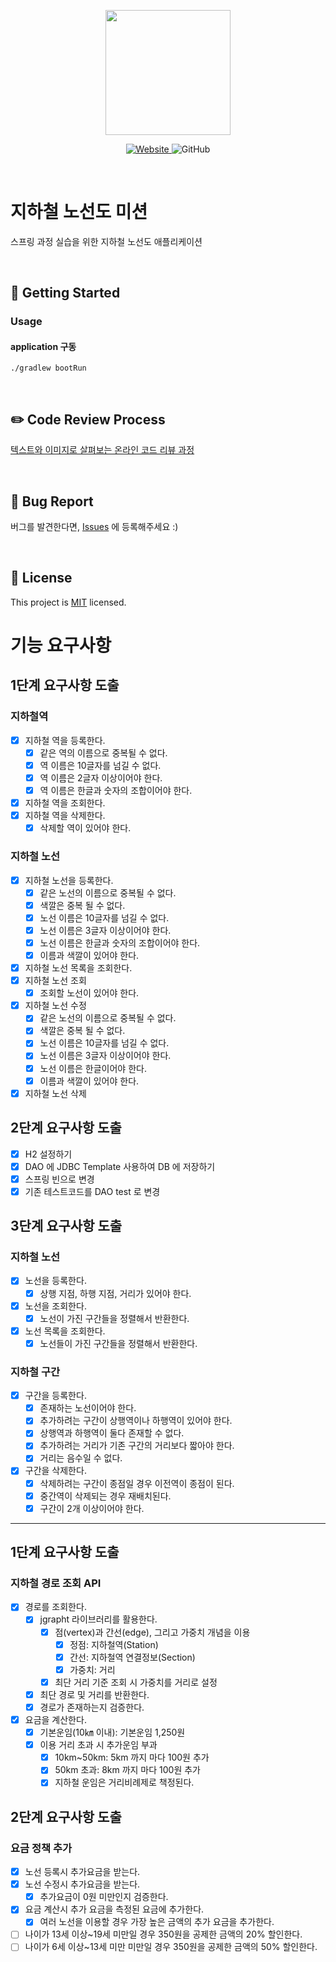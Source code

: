 <p align="center">
    <img width="200px;" src="https://raw.githubusercontent.com/woowacourse/atdd-subway-admin-frontend/master/images/main_logo.png"/>
</p>
<p align="center">
  <a href="https://techcourse.woowahan.com/c/Dr6fhku7" alt="woowacuorse subway">
    <img alt="Website" src="https://img.shields.io/website?url=https%3A%2F%2Fedu.nextstep.camp%2Fc%2FR89PYi5H">
  </a>
  <img alt="GitHub" src="https://img.shields.io/github/license/woowacourse/atdd-subway-subwayGraph">
</p>

<br>

# 지하철 노선도 미션

스프링 과정 실습을 위한 지하철 노선도 애플리케이션

<br>

## 🚀 Getting Started

### Usage

#### application 구동

```
./gradlew bootRun
```

<br>

## ✏️ Code Review Process

[텍스트와 이미지로 살펴보는 온라인 코드 리뷰 과정](https://github.com/next-step/nextstep-docs/tree/master/codereview)

<br>

## 🐞 Bug Report

버그를 발견한다면, [Issues](https://github.com/woowacourse/atdd-subway-subwayGraph/issues) 에 등록해주세요 :)

<br>

## 📝 License

This project is [MIT](https://github.com/woowacourse/atdd-subway-subwayGraph/blob/master/LICENSE) licensed.

# 기능 요구사항

## 1단계 요구사항 도출

### 지하철역

- [x] 지하철 역을 등록한다.
    - [x] 같은 역의 이름으로 중복될 수 없다.
    - [x] 역 이름은 10글자를 넘길 수 없다.
    - [x] 역 이름은 2글자 이상이어야 한다.
    - [x] 역 이름은 한글과 숫자의 조합이어야 한다.
- [x] 지하철 역을 조회한다.
- [x] 지하철 역을 삭제한다.
    - [x] 삭제할 역이 있어야 한다.

### 지하철 노선

- [x] 지하철 노선을 등록한다.
    - [x] 같은 노선의 이름으로 중복될 수 없다.
    - [x] 색깔은 중복 될 수 없다.
    - [x] 노선 이름은 10글자를 넘길 수 없다.
    - [x] 노선 이름은 3글자 이상이어야 한다.
    - [x] 노선 이름은 한글과 숫자의 조합이어야 한다.
    - [x] 이름과 색깔이 있어야 한다.
- [x] 지하철 노선 목록을 조회한다.
- [x] 지하철 노선 조회
    - [x] 조회할 노선이 있어야 한다.
- [x] 지하철 노선 수정
    - [x] 같은 노선의 이름으로 중복될 수 없다.
    - [x] 색깔은 중복 될 수 없다.
    - [x] 노선 이름은 10글자를 넘길 수 없다.
    - [x] 노선 이름은 3글자 이상이어야 한다.
    - [x] 노선 이름은 한글이어야 한다.
    - [x] 이름과 색깔이 있어야 한다.
- [x] 지하철 노선 삭제

## 2단계 요구사항 도출

- [x] H2 설정하기
- [x] DAO 에 JDBC Template 사용하여 DB 에 저장하기
- [x] 스프링 빈으로 변경
- [x] 기존 테스트코드를 DAO test 로 변경

## 3단계 요구사항 도출

### 지하철 노선

- [x] 노선을 등록한다.
    - [x] 상행 지점, 하행 지점, 거리가 있어야 한다.
- [x] 노선을 조회한다.
    - [x] 노선이 가진 구간들을 정렬해서 반환한다.
- [x] 노선 목록을 조회한다.
    - [x] 노선들이 가진 구간들을 정렬해서 반환한다.

### 지하철 구간

- [x] 구간을 등록한다.
    - [x] 존재하는 노선이어야 한다.
    - [x] 추가하려는 구간이 상행역이나 하행역이 있어야 한다.
    - [x] 상행역과 하행역이 둘다 존재할 수 없다.
    - [x] 추가하려는 거리가 기존 구간의 거리보다 짧아야 한다.
    - [x] 거리는 음수일 수 없다.
- [x] 구간을 삭제한다.
    - [x] 삭제하려는 구간이 종점일 경우 이전역이 종점이 된다.
    - [x] 중간역이 삭제되는 경우 재배치된다.
    - [x] 구간이 2개 이상이어야 한다.

---

## 1단계 요구사항 도출

### 지하철 경로 조회 API

- [x] 경로를 조회한다.
    - [x] jgrapht 라이브러리를 활용한다.
        - [x] 점(vertex)과 간선(edge), 그리고 가중치 개념을 이용
            - [x] 정점: 지하철역(Station)
            - [x] 간선: 지하철역 연결정보(Section)
            - [x] 가중치: 거리
        - [x] 최단 거리 기준 조회 시 가중치를 거리로 설정
    - [x] 최단 경로 및 거리를 반환한다.
    - [x] 경로가 존재하는지 검증한다.
  
- [x] 요금을 계산한다.
    - [x] 기본운임(10㎞ 이내): 기본운임 1,250원
    - [x] 이용 거리 초과 시 추가운임 부과
        - [x] 10km~50km: 5km 까지 마다 100원 추가
        - [x] 50km 초과: 8km 까지 마다 100원 추가
        - [x] 지하철 운임은 거리비례제로 책정된다.
  
## 2단계 요구사항 도출

### 요금 정책 추가

- [x] 노선 등록시 추가요금을 받는다.
- [x] 노선 수정시 추가요금을 받는다.  
  - [x] 추가요금이 0원 미만인지 검증한다.
- [x] 요금 계산시 추가 요금을 측정된 요금에 추가한다.
  - [x] 여러 노선을 이용할 경우 가장 높은 금액의 추가 요금을 추가한다.
- [ ] 나이가 13세 이상~19세 미만일 경우 350원을 공제한 금액의 20% 할인한다.
- [ ] 나이가 6세 이상~13세 미만 미만일 경우 350원을 공제한 금액의 50% 할인한다.
